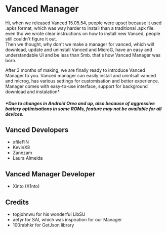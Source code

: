# Vanced Manager
Hi, when we released Vanced 15.05.54, people were upset because it used .apks format, which was way harder to install than a traditional .apk file. even tho we wrote clear instructions on how to install new Vanced, people still couldn't figure it out.  
Then we thought, why don't we make a manager for vanced, which will download, update and uninstall Vanced and MicroG, have an easy and understandable UI and be less than 5mb. that's how Vanced Manager was born.  
  
After 3 months of making, we are finally ready to introduce Vanced Manager to you. Vanced manager can easily install and unintsall vanced and microg, has various settings for customisation and better experience. Manager comes with easy-to-use interface, support for background download and instalation*  
##### *Due to changes in Android Oreo and up, also because of aggressive battery optimisations in some ROMs, feature may not be available for all devices.  

## Vanced Developers
- xfileFIN
- KevinX8
- Zanezam
- Laura Almeida

## Vanced Manager Developer
- Xinto (X1nto)

## Credits
- topjohnwu for his wonderful LibSU
- aefyr for SAI, which was inspiration for our Manager
- 100rabhkr for GetJson library
